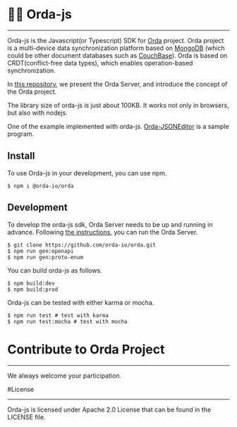 # 🐎🎪 Orda-js

---
Orda-js is the Javascript(or Typescript) SDK for [Orda](orda-io/orda) project. Orda project is a multi-device data synchronization platform based on
[MongoDB](https://www.mongodb.com/) (which could be other document databases such
as [CouchBase](https://www.couchbase.com/)). Orda is based on CRDT(conflict-free data types), which enables
operation-based synchronization.

In [this repository](orda-io/orda), we present the Orda Server, and introduce the concept of the Orda project. 

The library size of orda-js is just about 100KB. It works not only in browsers, but also with nodejs. 

One of the example implemented with orda-js. [Orda-JSONEditor](orda-io/orda-jsoneditor) is a sample program. 

## Install

To use Orda-js in your development, you can use npm.    
```shell
$ npm i @orda-io/orda
```


## Development

To develop the orda-js sdk, Orda Server needs to be up and running in advance.
Following [the instructions](https://github.com/orda-io/orda#getting-started), you can run the Orda Server.

```shell
$ git clone https://github.com/orda-io/orda.git
$ npm run gen:openapi  
$ npm run gen:proto-enum 
```

You can build orda-js as follows.

```shell
$ npm build:dev
$ npm build:prod
```

Orda-js can be tested with either karma or mocha. 

```shell
$ npm run test # test with karma 
$ npm run test:mocha # test with mocha 
```

# Contribute to Orda Project

----
We always welcome your participation.

#License

----
Orda-js is licensed under Apache 2.0 License that can be found in the LICENSE file. 
